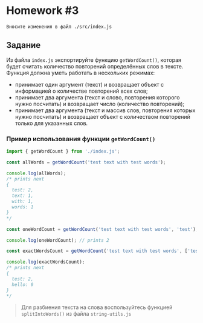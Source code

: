 # Homework #3

```
Вносите изменения в файл ./src/index.js
```

## Задание

Из файла `index.js` экспортируйте функцию `getWordCount()`, которая будет считать количество повторений определённых слов в тексте.
Функция должна уметь работать в нескольких режимах:

- принимает один аргумент (текст) и возвращает объект с информацией о количестве повторений всех слов;
- принимает два аргумента (текст и слово, повторения которого нужно посчитать) и возвращает число (количество повторений);
- принимает два аргумента (текст и массив слов, повторения которых нужно посчитать) и возвращает объект с количеством повторений только для указанных слов.

### Пример использования функции `getWordCount()`

```javascript
import { getWordCount } from './index.js';

const allWords = getWordCount('test text with test words');

console.log(allWords);
/* prints next
{
  test: 2,
  text: 1,
  with: 1,
  words: 1
}
*/

const oneWordCount = getWordCount('test text with test words', 'test');

console.log(oneWordCount); // prints 2

const exactWordsCount = getWordCount('test text with test words', ['test', 'hello']);

console.log(exactWordsCount);
/* prints next
{
  test: 2,
  hello: 0
}
*/
```

> Для разбиения текста на слова воспользуйтесь функцией `splitIntoWords()` из файла `string-utils.js`

